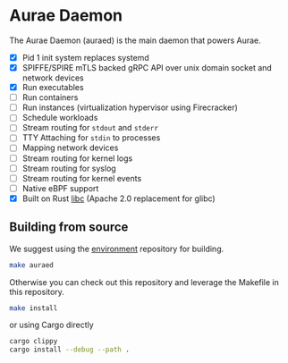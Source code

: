 # Aurae Daemon

The Aurae Daemon (auraed) is the main daemon that powers Aurae.

 - [X] Pid 1 init system replaces systemd
 - [X] SPIFFE/SPIRE mTLS backed gRPC API over unix domain socket and network devices
 - [X] Run executables
 - [ ] Run containers
 - [ ] Run instances (virtualization hypervisor using Firecracker)
 - [ ] Schedule workloads
 - [ ] Stream routing for `stdout` and `stderr`
 - [ ] TTY Attaching for `stdin` to processes
 - [ ] Mapping network devices
 - [ ] Stream routing for kernel logs
 - [ ] Stream routing for syslog
 - [ ] Stream routing for kernel events
 - [ ] Native eBPF support
 - [X] Built on Rust [libc](https://github.com/rust-lang/libc) (Apache 2.0 replacement for glibc)

## Building from source

We suggest using the [environment](https://github.com/aurae-runtime/environment) repository for building.

```bash
make auraed
```

Otherwise you can check out this repository and leverage the Makefile in this repository.


```bash
make install
```

or using Cargo directly

```bash
cargo clippy
cargo install --debug --path .
```


